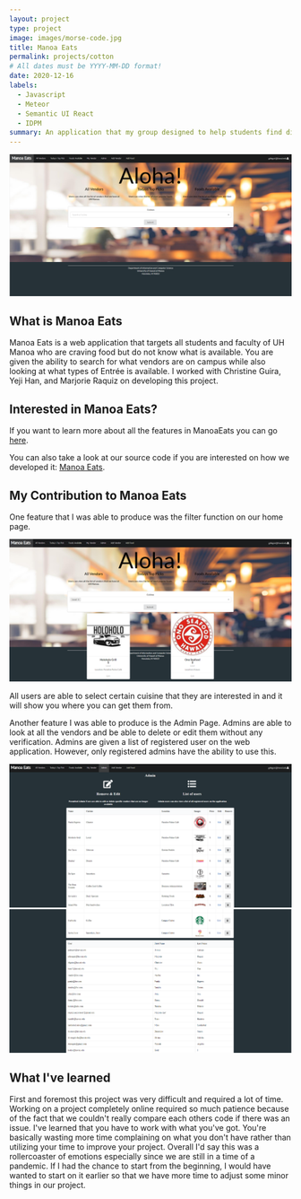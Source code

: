 ```yaml
---
layout: project
type: project
image: images/morse-code.jpg
title: Manoa Eats 
permalink: projects/cotton
# All dates must be YYYY-MM-DD format!
date: 2020-12-16
labels:
  - Javascript
  - Meteor
  - Semantic UI React
  - IDPM 
summary: An application that my group designed to help students find different types of foods on campus
---
```


<img class="ui image" src="../images/manoaeatshome.png">

## What is Manoa Eats

Manoa Eats is a web application that targets all students and faculty of UH Manoa who are craving food but do not know what is available. You are given the ability to search for what vendors are on campus while also looking at what types of Entrée is available. I worked with Christine Guira, Yeji Han, and Marjorie Raquiz on developing this project. 

 
## Interested in Manoa Eats? 

If you want to learn more about all the features in ManoaEats you can go <a href="https://manoaeats.github.io/">here</a>.

You can also take a look at our source code if you are interested on how we developed it: <a href="https://github.com/manoaeats/manoaeats">Manoa Eats</a>.
 
## My Contribution to Manoa Eats

One feature that I was able to produce was the filter function on our home page.

<img class="ui small image" src="../images/manoaeatsfilter.png">

All users are able to select certain cuisine that they are interested in and it will show you where you can get them from.

Another feature I was able to produce is the Admin Page. Admins are able to look at all the vendors and be able to delete or edit them without any verification. Admins are given a list of registered user on the web application. However, only registered admins have the ability to use this.

<img class="ui small image" src="../images/manoaeatsadmin.png">

<img class="ui small image" src="../images/manoaeatsadmin2.png">


## What I've learned

First and foremost this project was very difficult and required a lot of time. Working on a project completely online required so much patience because of the fact that we couldn't really compare each others code if there was an issue. I've learned that you have to work with what you've got. You're basically wasting more time complaining on what you don't have rather than utilizing your time to improve your project. Overall I'd say this was a rollercoaster of emotions especially since we are still in a time of a pandemic. If I had the chance to start from the beginning, I would have wanted to start on it earlier so that we have more time to adjust some minor things in our project. 





